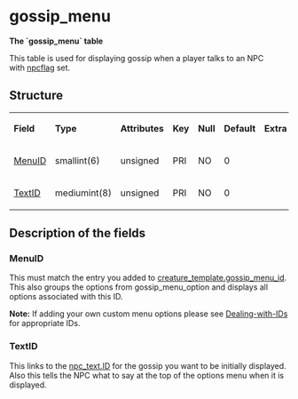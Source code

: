 # gossip\_menu

**The \`gossip\_menu\` table**

This table is used for displaying gossip when a player talks to an NPC with [npcflag](creature_template.md#npcflag) set.

## Structure

<table>
<colgroup>
<col width="12%" />
<col width="12%" />
<col width="12%" />
<col width="12%" />
<col width="12%" />
<col width="12%" />
<col width="12%" />
<col width="12%" />
</colgroup>
<tbody>
<tr class="odd">
<td><p><strong>Field</strong></p></td>
<td><p><strong>Type</strong></p></td>
<td><p><strong>Attributes</strong></p></td>
<td><p><strong>Key</strong></p></td>
<td><p><strong>Null</strong></p></td>
<td><p><strong>Default</strong></p></td>
<td><p><strong>Extra</strong></p></td>
<td><p><strong>Comment</strong></p></td>
</tr>
<tr class="even">
<td><p><a href="#menuid">MenuID</a></p></td>
<td><p>smallint(6)</p></td>
<td><p>unsigned</p></td>
<td><p>PRI</p></td>
<td><p>NO</p></td>
<td><p>0</p></td>
<td><p><br />
</p></td>
<td><p><br />
</p></td>
</tr>
<tr class="odd">
<td><p><a href="#textid">TextID</a></p></td>
<td><p>mediumint(8)</p></td>
<td><p>unsigned</p></td>
<td><p>PRI</p></td>
<td><p>NO</p></td>
<td><p>0</p></td>
<td><p><br />
</p></td>
<td><p><br />
</p></td>
</tr>
</tbody>
</table>

## Description of the fields

### MenuID

This must match the entry you added to [creature\_template.gossip\_menu\_id](creature_template.md#gossip_menu_id). This also
groups the options from gossip\_menu\_option and displays all options associated with this ID.

**Note:** If adding your own custom menu options please see [Dealing-with-IDs](../../misc/Dealing-with-IDs.md) for appropriate IDs.

### TextID

This links to the [npc\_text.ID](npc_text.md#id) for the gossip you want to be initially displayed. Also this tells the NPC what to say at the top of the options menu when it is displayed.
